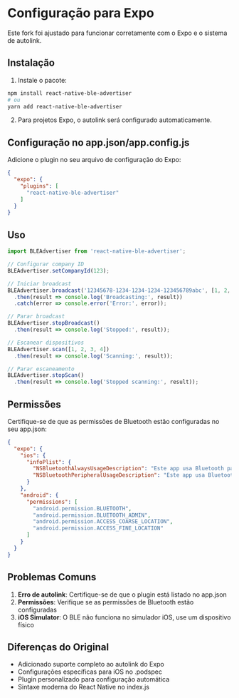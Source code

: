 # Configuração para Expo

Este fork foi ajustado para funcionar corretamente com o Expo e o sistema de autolink.

## Instalação

1. Instale o pacote:
```bash
npm install react-native-ble-advertiser
# ou
yarn add react-native-ble-advertiser
```

2. Para projetos Expo, o autolink será configurado automaticamente.

## Configuração no app.json/app.config.js

Adicione o plugin no seu arquivo de configuração do Expo:

```json
{
  "expo": {
    "plugins": [
      "react-native-ble-advertiser"
    ]
  }
}
```

## Uso

```javascript
import BLEAdvertiser from 'react-native-ble-advertiser';

// Configurar company ID
BLEAdvertiser.setCompanyId(123);

// Iniciar broadcast
BLEAdvertiser.broadcast('12345678-1234-1234-1234-123456789abc', [1, 2, 3, 4])
  .then(result => console.log('Broadcasting:', result))
  .catch(error => console.error('Error:', error));

// Parar broadcast
BLEAdvertiser.stopBroadcast()
  .then(result => console.log('Stopped:', result));

// Escanear dispositivos
BLEAdvertiser.scan([1, 2, 3, 4])
  .then(result => console.log('Scanning:', result));

// Parar escaneamento
BLEAdvertiser.stopScan()
  .then(result => console.log('Stopped scanning:', result));
```

## Permissões

Certifique-se de que as permissões de Bluetooth estão configuradas no seu app.json:

```json
{
  "expo": {
    "ios": {
      "infoPlist": {
        "NSBluetoothAlwaysUsageDescription": "Este app usa Bluetooth para anunciar e escanear dispositivos próximos.",
        "NSBluetoothPeripheralUsageDescription": "Este app usa Bluetooth para anunciar e escanear dispositivos próximos."
      }
    },
    "android": {
      "permissions": [
        "android.permission.BLUETOOTH",
        "android.permission.BLUETOOTH_ADMIN",
        "android.permission.ACCESS_COARSE_LOCATION",
        "android.permission.ACCESS_FINE_LOCATION"
      ]
    }
  }
}
```

## Problemas Comuns

1. **Erro de autolink**: Certifique-se de que o plugin está listado no app.json
2. **Permissões**: Verifique se as permissões de Bluetooth estão configuradas
3. **iOS Simulator**: O BLE não funciona no simulador iOS, use um dispositivo físico

## Diferenças do Original

- Adicionado suporte completo ao autolink do Expo
- Configurações específicas para iOS no .podspec
- Plugin personalizado para configuração automática
- Sintaxe moderna do React Native no index.js
